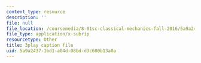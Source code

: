 ```yaml
---
content_type: resource
description: ''
file: null
file_location: /coursemedia/8-01sc-classical-mechanics-fall-2016/5a9a24371bd1a04d08bdd3c600b13a0a_ZApVXJZF7pE.srt
file_type: application/x-subrip
resourcetype: Other
title: 3play caption file
uid: 5a9a2437-1bd1-a04d-08bd-d3c600b13a0a
---
```

